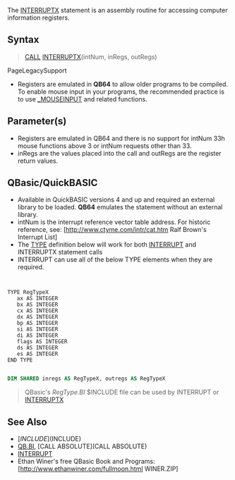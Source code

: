 The [INTERRUPTX](INTERRUPTX) statement is an assembly routine for accessing computer information registers.


## Syntax

>  [CALL](CALL) [INTERRUPTX](INTERRUPTX)(intNum, inRegs, outRegs)


PageLegacySupport
* Registers are emulated in **QB64** to allow older programs to be compiled. To enable mouse input in your programs, the recommended practice is to use [_MOUSEINPUT](_MOUSEINPUT) and related functions.


## Parameter(s)

* Registers are emulated in QB64 and there is no support for intNum 33h mouse functions above 3 or intNum requests other than 33.
* inRegs are the values placed into the call and outRegs are the register return values.


## QBasic/QuickBASIC

* Available in QuickBASIC versions 4 and up and required an external library to be loaded. <!-- Command line: QB.EXE /L in QB4.5 --> **QB64** emulates the statement without an external library.
* intNum is the interrupt reference vector table address. For historic reference, see: [http://www.ctyme.com/intr/cat.htm Ralf Brown's Interrupt List]
* The [TYPE](TYPE) definition below will work for both [INTERRUPT](INTERRUPT) and INTERRUPTX statement calls
* INTERRUPT can use all of the below TYPE elements when they are required.

```text


TYPE RegTypeX
   ax AS INTEGER
   bx AS INTEGER
   cx AS INTEGER
   dx AS INTEGER
   bp AS INTEGER
   si AS INTEGER
   di AS INTEGER
   flags AS INTEGER
   ds AS INTEGER
   es AS INTEGER
END TYPE 

```


```vb

DIM SHARED inregs AS RegTypeX, outregs AS RegTypeX

```
>  QBasic's *RegType.BI* $INCLUDE file can be used by INTERRUPT or [INTERRUPTX](INTERRUPTX)


## See Also

* [$INCLUDE]($INCLUDE)
* [QB.BI](QB.BI), [CALL ABSOLUTE](CALL ABSOLUTE)
* [INTERRUPT](INTERRUPT)
* Ethan Winer's free QBasic Book and Programs: [http://www.ethanwiner.com/fullmoon.html WINER.ZIP]





